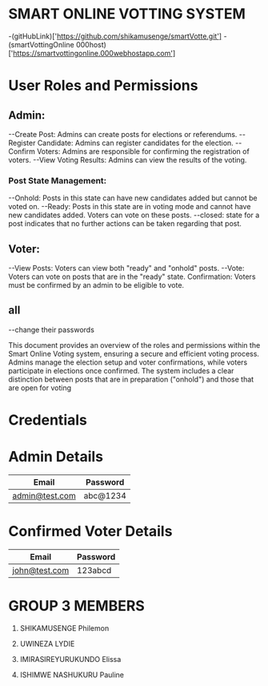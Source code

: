 # SMART ONLINE VOTTING SYSTEM

-(gitHubLink)['https://github.com/shikamusenge/smartVotte.git']
-(smartVottingOnline 000host)['https://smartvottingonline.000webhostapp.com']

# User Roles and Permissions

## Admin:

--Create Post: Admins can create posts for elections or referendums.
--Register Candidate: Admins can register candidates for the election.
--Confirm Voters: Admins are responsible for confirming the registration of voters.
--View Voting Results: Admins can view the results of the voting.

### Post State Management:

--Onhold: Posts in this state can have new candidates added but cannot be voted on.
--Ready: Posts in this state are in voting mode and cannot have new candidates added. Voters can vote on these posts.
--closed: state for a post indicates that no further actions can be taken regarding that post.

## Voter:

--View Posts: Voters can view both "ready" and "onhold" posts.
--Vote: Voters can vote on posts that are in the "ready" state.
Confirmation: Voters must be confirmed by an admin to be eligible to vote.

## all

--change their passwords

This document provides an overview of the roles and permissions within the Smart Online Voting system, ensuring a secure and efficient voting process. Admins manage the election setup and voter confirmations, while voters participate in elections once confirmed. The system includes a clear distinction between posts that are in preparation ("onhold") and those that are open for voting

# Credentials

# Admin Details

| Email          | Password |
| -------------- | -------- |
| admin@test.com | abc@1234 |

# Confirmed Voter Details

| Email         | Password |
| ------------- | -------- |
| john@test.com | 123abcd  |

# GROUP 3 MEMBERS

1.  SHIKAMUSENGE Philemon

2.  UWINEZA LYDIE

3.  IMIRASIREYURUKUNDO Elissa

4.  ISHIMWE NASHUKURU Pauline
